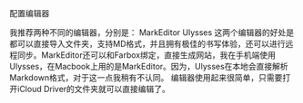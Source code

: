 
配置编辑器

我推荐两种不同的编辑器，分别是：
MarkEditor
Ulysses
这两个编辑器的好处是都可以直接导入文件夹，支持MD格式，并且拥有极佳的书写体验，还可以进行远程同步。MarkEditor还可以和Farbox绑定，直接生成网站，我在手机端使用Ulysses，在Macbook上用的是MarkEditor。因为，Ulysses在本地会直接解析Markdown格式，对于这一点我稍有不认同。
编辑器使用起来很简单，只需要打开iCloud Driver的文件夹就可以直接编辑了。
